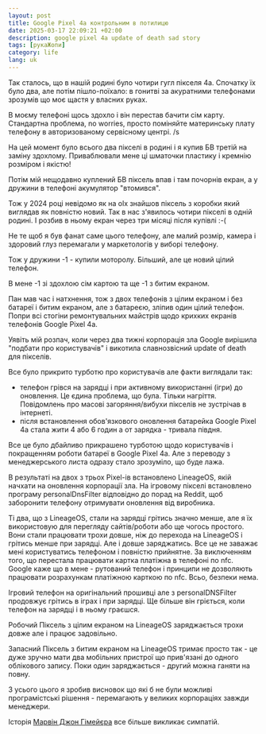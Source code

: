 ```yaml
---
layout: post
title: Google Pixel 4a контрольним в потилицю
date: 2025-03-17 22:09:21 +02:00
description: google pixel 4a update of death sad story
tags: [рукаЖопи]
category: life
lang: uk
---
```


Так сталось, що в нашій родині було чотири гугл пікселя 4а. 
Спочатку їх було два, але потім пішло-поїхало: 
в гонитві за акуратними телефонами зрозумів що моє щастя у власних руках.

В моєму телефоні щось здохло і він перестав бачити сім карту.
Стандартна проблема, no worries, просто поміняйте материнську плату телефону в авторизованому сервісному центрі.
/s

На цей момент було всього два пікселі в родині і я купив БВ третій на заміну здохлому.
Приваблювали мене ці шматочки пластику і кремнію розміром і якістю!

Потім мій нещодавно куплений БВ піксель впав і там почорнів екран, а у дружини в телефоні акумулятор "втомився".

Тож у 2024 році невідомо як на olx знайшов піксель з коробки який виглядав як повністю новий.
Так в нас з'явилось чотири пікселі в одній родині.
І розбив в ньому екран через три місяці після купівлі :-(

Не те щоб я був фанат саме цього телефону, але малий розмір, камера і здоровий глуз перемагали у маркетологів у виборі телефону.

Тож у дружини -1 - купили моторолу.
Більший, але це новий цілий телефон.

В мене -1 зі здохлою сім картою та ще -1 з битим екраном.

Пан мав час і натхнення, тож з двох телефонів з цілим екраном і без батареї і битим екраном, але з батареєю, зліпив один цілий телефон.
Попри всі стогіни ремонтувальних майстрів щодо крихких екранів телефонів Google Pixel 4a.

Уявіть мій розпач, коли через два тижні корпорація зла Google вирішила "подбати про користувачів" і викотила славнозвісний update of death для пікселів.

Все було прикрито турботю про користувачів але факти виглядали так:
* телефон грівся на зарядці і при активному використанні (ігри) до оновлення.
  Це єдина проблема, що була.
  Тільки нагріття.
  Повідомлень про масові загоряння/вибухи пікселів не зустрічав в інтернеті.
* після встановлення обов'язкового оновлення батарейка Google Pixel 4a стала жити 4 або 6 годин а от зарядка - тривала півдня.

Все це було дбайливо прикрашено турботою щодо користувачів і покращенням роботи батареї в Google Pixel 4a.
Але з переводу з менеджерського листа одразу стало зрозуміло, що буде лажа.

В результаті на двох з трьох Pixel-ів встановлено LineageOS, якій начхати на оновлення корпорації зла.
На ігровому пікселі встановлено програму personalDnsFilter відповідно до порад на Reddit, щоб заборонити телефону отримувати оновлення від виробника.

Ті два, що з LineageOS, стали на зарядці грітись значно менше, але я їх використовую для перегляду сайтів/роботи або ще чогось простого.
Вони стали працювати трохи довше, ніж до перехода на LineageOS і грітись менше при зарядці.
Але і довше заряджатись.
Все це не заважає мені користуватись телефоном і повністю прийнятне. 
За виключенням того, що перестала працювати картка платіжна в телефоні по nfc.
Google каже що в мене - рутований телефон і принципи не дозволяють працювати розрахункам платіжною карткою по nfc.
Всьо, безпеки нема.

Ігровий телефон на оригінальний прошивці але з personalDNSFilter продовжує грітись в іграх і при зарядці. 
Ще більше він гріється, коли телефон на зарядці і в ньому граєшся.

Робочий Піксель з цілим екраном на LineageOS заряджається трохи довже але і працює задовільно. 

Запасний Піксель з битим екраном  на LineageOS тримає просто так - це дуже зручно мати два мобільних пристрої що прив'язані до одного облікового запису.
Поки один заряджається - другий можна ганяти на повну.

З усього цього я зробив висновок що які б не були можливі програмістські рішення - перемагають у великих корпораціях завжди менеджери.

Історія [Марвін Джон Гімейєра](https://uk.wikipedia.org/wiki/Марвін_Джон_Гімейєр) все більше викликає симпатій.

